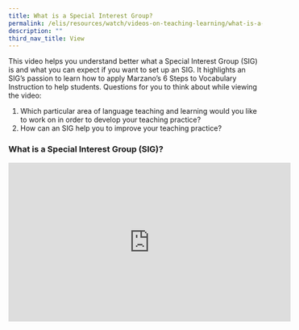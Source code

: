 ```yaml
---
title: What is a Special Interest Group?
permalink: /elis/resources/watch/videos-on-teaching-learning/what-is-a-special-interest-group/
description: ""
third_nav_title: View
---
```

This video helps you understand better what a Special Interest Group (SIG) is and what you can expect if you want to set up an SIG. It highlights an SIG’s passion to learn how to apply Marzano’s 6 Steps to Vocabulary Instruction to help students. Questions for you to think about while viewing the video:

1.  Which particular area of language teaching and learning would you like to work on in order to develop your teaching practice?
2.  How can an SIG help you to improve your teaching practice?

### What is a Special Interest Group (SIG)?

<iframe width="560" height="315" src="https://www.youtube.com/embed/u20OqrCincQ" title="YouTube video player" frameborder="0" allow="accelerometer; autoplay; clipboard-write; encrypted-media; gyroscope; picture-in-picture" allowfullscreen=""></iframe>